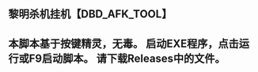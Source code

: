 黎明杀机挂机【DBD_AFK_TOOL】
-------------------------------------------------------
本脚本基于按键精灵，无毒。
启动EXE程序，点击运行或F9启动脚本。
请下载Releases中的文件。
-------------------------------------------------------
